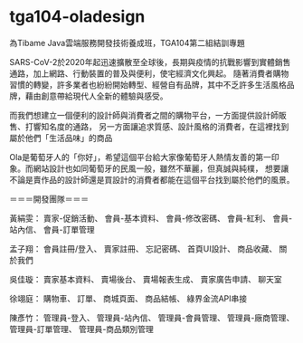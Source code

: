 # tga104-oladesign

為Tibame Java雲端服務開發技術養成班，TGA104第二組結訓專題

SARS-CoV-2於2020年起迅速擴散至全球後，長期與疫情的抗戰影響到實體銷售通路，加上網路、行動裝置的普及與便利，使宅經濟文化興起。
隨著消費者購物習慣的轉變，許多業者也紛紛開始轉型、經營自有品牌，其中不乏許多生活風格品牌，藉由創意帶給現代人全新的體驗與感受。
        
而我們想建立一個便利的設計師與消費者之間的購物平台，一方面提供設計師販售、打響知名度的通路，
另一方面讓追求質感、設計風格的消費者，在這裡找到屬於他們「生活品味」的商品
          
Ola是葡萄牙人的「你好」，希望這個平台給大家像葡萄牙人熱情友善的第一印象。而網站設計也如同葡萄牙的民風一般，雖然不華麗，但真誠與純樸，
想要讓不論是賣作品的設計師還是買設計的消費者都能在這個平台找到屬於他們的風景。

＝＝＝開發團隊＝＝＝

黃絹雯：
賣家-促銷活動、
會員-基本資料、
會員-修改密碼、
會員-紅利、
會員-站內信、
會員-訂單管理

孟子翔：
會員註冊/登入、
賣家註冊、
忘記密碼、
首頁UI設計、
商品收藏、
關於我們

吳佳璇：
賣家基本資料、
賣場後台、
賣場報表生成、
賣家廣告申請、
聊天室

徐翊庭：
購物車、
訂單、
商城頁面、
商品結帳、
綠界金流API串接

陳彥竹：
管理員-登入、
管理員-站內信、
管理員-會員管理、
管理員-廠商管理、
管理員-訂單管理、
管理員-商品類別管理
